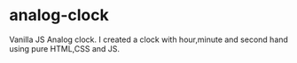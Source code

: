 # analog-clock
Vanilla JS Analog clock. 
I created a clock with hour,minute and second hand using pure HTML,CSS and JS.
